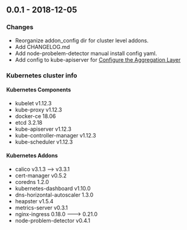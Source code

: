 ## 0.0.1 - 2018-12-05
### Changes
- Reorganize addon_config dir for cluster level addons.
- Add CHANGELOG.md
- Add node-probelem-detector manual install config yaml.
- Add config to kube-apiserver for [Configure the Aggregation Layer](https://kubernetes.io/docs/tasks/access-kubernetes-api/configure-aggregation-layer/)

### Kubernetes cluster info

#### Kubernetes Components
- kubelet v1.12.3
- kube-proxy v1.12.3
- docker-ce 18.06
- etcd 3.2.18
- kube-apiserver v1.12.3
- kube-controller-manager v1.12.3
- kube-scheduler v1.12.3

#### Kubernetes Addons

- calico  v3.1.3 --> v3.3.1
- cert-manager v0.5.2
- coredns 1.2.0
- kubernetes-dashboard v1.10.0
- dns-horizontal-autoscaler 1.3.0
- heapster v1.5.4
- metrics-server v0.3.1
- nginx-ingress 0.18.0 ---> 0.21.0
- node-problem-detector v0.4.1